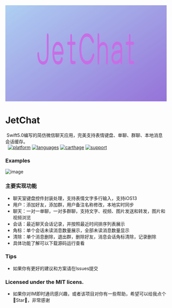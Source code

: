 <div align=center><img src="ScreenShot/JetChatSmall.png" width="960" height="300" /></div>

# JetChat
 Swift5.0编写的简仿微信聊天应用，完美支持表情键盘、单聊、群聊、本地消息会话缓存。<br>
 
[![platform](https://img.shields.io/badge/platform-iOS-blue.svg?style=plastic)](#)
[![languages](https://img.shields.io/badge/language-swift-blue.svg)](#) 
[![carthage](https://img.shields.io/badge/Carthage-compatible-4BC51D.svg?style=flat)](https://github.com/Carthage/Carthage/)
[![support](https://img.shields.io/badge/support-ios%208%2B-orange.svg)](#) 

 ### Examples
![image](https://github.com/tanagile/JetChat/blob/master/ScreenShot/JetChat.gif)

### 主要实现功能
* 聊天室键盘控件封装处理，支持表情文字多行输入，支持iOS13
* 用户：添加好友，添加群，用户备注名称修改，本地实时同步
* 聊天：一对一单聊，一对多群聊，支持文字、视频、图片发送和转发，图片和视频浏览
* 会话：最近聊天会话记录，并按照最近时间排序列表展示
* 角标：单个会话未读消息数量展示，全部未读消息数量显示
* 清除：单个消息删除，退出群，删除好友，消息会话角标清除，记录删除
* 具体功能了解可以下载源码运行查看

### Tips
* 如果你有更好的建议和方案请在lssues提交

### Licensed under the MIT licens.
* 如果你对IM即时通讯感兴趣，或者该项目对你有一些帮助，希望可以给我点个🌟Star🌟，非常感谢<br>
